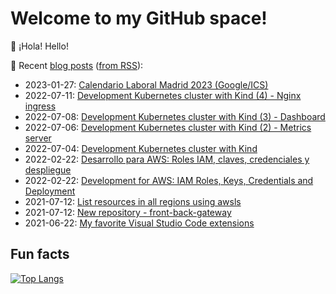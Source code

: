 # Welcome to my GitHub space!

👋 ¡Hola! Hello!

:memo: Recent [blog posts](https://blog.okelet.com) ([from RSS](https://feedly.com/i/subscription/feed%2Fhttps%3A%2F%2Fblog.okelet.com%2Findex.xml)):

<!-- BLOG-POST-LIST:START -->
* 2023-01-27: [Calendario Laboral Madrid 2023 &lpar;Google/ICS&rpar;](https://blog.okelet.dev/post/2023/01/calendario-laboral-madrid-2023-google-ics/)
* 2022-07-11: [Development Kubernetes cluster with Kind &lpar;4&rpar; - Nginx ingress](https://blog.okelet.dev/post/2022/07/development-kubernetes-cluster-with-kind-4-nginx-ingress/)
* 2022-07-08: [Development Kubernetes cluster with Kind &lpar;3&rpar; - Dashboard](https://blog.okelet.dev/post/2022/07/development-kubernetes-cluster-with-kind-3-dashboard/)
* 2022-07-06: [Development Kubernetes cluster with Kind &lpar;2&rpar; - Metrics server](https://blog.okelet.dev/post/2022/07/development-kubernetes-cluster-with-kind-2-metrics-server/)
* 2022-07-04: [Development Kubernetes cluster with Kind](https://blog.okelet.dev/post/2022/07/development-kubernetes-cluster-with-kind/)
* 2022-02-22: [Desarrollo para AWS: Roles IAM, claves, credenciales y despliegue](https://blog.okelet.dev/post/2022/02/desarrollo-para-aws-roles-iam-claves-credenciales-y-despliegue/)
* 2022-02-22: [Development for AWS: IAM Roles, Keys, Credentials and Deployment](https://blog.okelet.dev/post/2022/02/development-for-aws-iam-roles-keys-credentials-and-deployment/)
* 2021-07-12: [List resources in all regions using awsls](https://blog.okelet.dev/post/2021/07/list-resources-in-all-regions-using-awsls/)
* 2021-07-12: [New repository - front-back-gateway](https://blog.okelet.dev/post/2021/07/new-repository-front-back-gateway/)
* 2021-06-22: [My favorite Visual Studio Code extensions](https://blog.okelet.dev/post/2021/06/my-favorite-visual-studio-code-extensions/)

<!-- BLOG-POST-LIST:END -->

## Fun facts

[![Top Langs](https://github-readme-stats.vercel.app/api/top-langs/?username=okelet&layout=compact&exclude_repo=okelet.github.io)](https://github.com/okelet)
